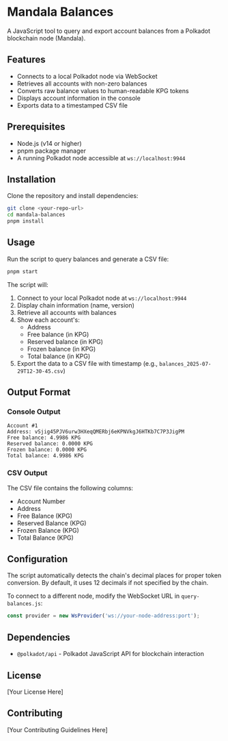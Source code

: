 # Mandala Balances

A JavaScript tool to query and export account balances from a Polkadot blockchain node (Mandala).

## Features

- Connects to a local Polkadot node via WebSocket
- Retrieves all accounts with non-zero balances
- Converts raw balance values to human-readable KPG tokens
- Displays account information in the console
- Exports data to a timestamped CSV file

## Prerequisites

- Node.js (v14 or higher)
- pnpm package manager
- A running Polkadot node accessible at `ws://localhost:9944`

## Installation

Clone the repository and install dependencies:

```bash
git clone <your-repo-url>
cd mandala-balances
pnpm install
```

## Usage

Run the script to query balances and generate a CSV file:

```bash
pnpm start
```

The script will:
1. Connect to your local Polkadot node at `ws://localhost:9944`
2. Display chain information (name, version)
3. Retrieve all accounts with balances
4. Show each account's:
   - Address
   - Free balance (in KPG)
   - Reserved balance (in KPG)
   - Frozen balance (in KPG)
   - Total balance (in KPG)
5. Export the data to a CSV file with timestamp (e.g., `balances_2025-07-29T12-30-45.csv`)

## Output Format

### Console Output
```
Account #1
Address: vSjig45PJV6urw3HXeqQMERbj6eKPNVkgJ6HTKb7C7P3JigPM
Free balance: 4.9986 KPG
Reserved balance: 0.0000 KPG
Frozen balance: 0.0000 KPG
Total balance: 4.9986 KPG
```

### CSV Output
The CSV file contains the following columns:
- Account Number
- Address
- Free Balance (KPG)
- Reserved Balance (KPG)
- Frozen Balance (KPG)
- Total Balance (KPG)

## Configuration

The script automatically detects the chain's decimal places for proper token conversion. By default, it uses 12 decimals if not specified by the chain.

To connect to a different node, modify the WebSocket URL in `query-balances.js`:

```javascript
const provider = new WsProvider('ws://your-node-address:port');
```

## Dependencies

- `@polkadot/api` - Polkadot JavaScript API for blockchain interaction

## License

[Your License Here]

## Contributing

[Your Contributing Guidelines Here]